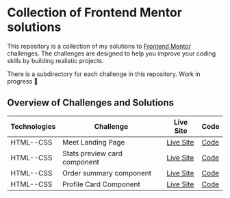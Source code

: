 # Collection of Frontend Mentor solutions 

This repository is a collection of my solutions to [Frontend Mentor](https://www.frontendmentor.io) challenges. The challenges are designed to help you improve your coding skills by building realistic projects.

There is a subdirectory for each challenge in this repository. 
Work in progress :construction:

## Overview of Challenges and Solutions

| Technologies | Challenge | Live Site | Code |  
| --- | -- |  -- | --  |
| HTML--CSS      | Meet Landing Page  | [Live Site](https://sutilly-frontend-mentor-meet-landing-page.netlify.app/) | [Code](https://github.com/sutilly/frontend-mentor-challenges/tree/main/meet-landing-page-main) |
| HTML--CSS      |  Stats preview card component | [Live Site](https://sutilly-frontend-mentor-stats-preview.netlify.app/) | [Code](https://github.com/sutilly/frontend-mentor-challenges/tree/main/stats-preview-card-component-main) |
| HTML--CSS      | Order summary component  | [Live Site](https://sutilly-frontend-mentor-order-summary.netlify.app/) | [Code](https://github.com/sutilly/frontend-mentor-challenges/tree/main/order-summary-component-main) |
| HTML--CSS      | Profile Card Component  | [Live Site](https://sutilly-profile-card-component.netlify.app/) | [Code](https://github.com/sutilly/frontend-mentor-challenges/tree/main/profile-card-component-main) |
